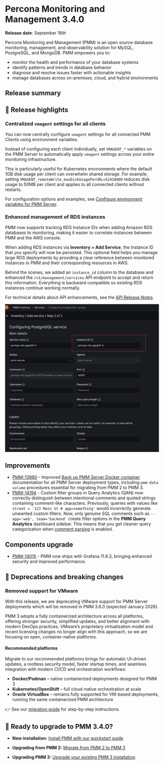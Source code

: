 # Percona Monitoring and Management 3.4.0 

**Release date**:  September 16th

Percona Monitoring and Management (PMM) is an open source database monitoring, management, and observability solution for MySQL, PostgreSQL, and MongoDB. PMM empowers you to: 

- monitor the health and performance of your database systems
- identify patterns and trends in database behavior
- diagnose and resolve issues faster with actionable insights
- manage databases across on-premises, cloud, and hybrid environments

## Release summary

## 🌟 Release highlights

### Centralized `vmagent` settings for all clients

You can now centrally configure `vmagent` settings for all connected PMM Clients using environment variables.

Instead of configuring each client individually, set `VMAGENT_*` variables on the PMM Server to automatically apply `vmagent` settings across your entire monitoring infrastructure. 

This is particularly useful for Kubernetes environments where the default 1GB disk usage per client can overwhelm shared storage. For example, setting `VMAGENT_remoteWrite_maxDiskUsagePerURL=52428800` reduces disk usage to 50MB per client and applies to all connected clients without restarts.

For configuration options and examples, see [Configure environment variables for PMM Server](../install-pmm/install-pmm-server/deployment-options/docker/env_var.md#configure-vmagent-on-pmm-client).


### Enhanced management of RDS instances

PMM now supports tracking RDS Instance IDs when adding Amazon RDS databases to monitoring, making it easier to correlate instances between PMM and the AWS console.

When adding RDS instances via **Inventory > Add Service**, the Instance ID that you specify will now be persisted. This optional field helps you manage large RDS deployments by providing a clear reference between monitored instances in PMM and their corresponding resources in AWS. 

Behind the scenes, we added an `instance_id` column to the database and enhanced the `/v1/management/services` API endpoint to accept and return this information. Everything is backward compatible so existing RDS instances continue working normally. 

For technical details about API enhancements, see the [API Release Notes](https://percona-pmm.readme.io/v3/reference/release-notes-3-4-0).

![!New Instance ID field](../images/instance_ID.png)

## Improvements

- [PMM-13980](https://perconadev.atlassian.net/browse/PMM-13980) - Improved [Back up PMM Server Docker container](../install-pmm/install-pmm-server/deployment-options/docker/backup_container.md) documentation for all PMM Server deployment types, including `pmm-data volume` procedures essential for migrating from PMM 2 to PMM 3.
- [PMM-14194](https://perconadev.atlassian.net/browse/PMM-14194) - Custom filter groups in Query Analytics (QAN) now correctly distinguish between intentional comments and quoted strings containing comment-like characters. Previously, queries with values like `street = '123 Main St # app=something'` would incorrectly generate unwanted custom filters. Now, only genuine SQL comments such as `-- app='web', team='backend'` create filter options in the **PMM Query Analytics** dashboard sidebar. This means that you get cleaner query categorization when [comment parsing](/documentation/docs/use/qan/panels/filters.md#custom-filter-groups) is enabled.

## Components upgrade
- [PMM-14015](https://perconadev.atlassian.net/browse/PMM-14015) - PMM now ships with Grafana 11.6.3, bringing enhanced security and improved performance.

## 🛑 Deprecations and breaking changes 

### Removed support for VMware  

With this release, we are deprecating VMware support for PMM Server deployments which will be removed in PMM 3.6.0 (expected January 2026).  

PMM 3 adopts a fully containerized architecture across all platforms, offering stronger security, simplified updates, and better alignment with modern DevOps practices. VMware’s proprietary virtualization model and recent licensing changes no longer align with this approach, so we are focusing on open, container-native platforms.  

#### Recommended platforms  

Migrate to our recommended platforms brings for automatic UI-driven updates, a rootless security model, faster startup times, and seamless integration with modern CI/CD and orchestration workflows:  

- **Docker/Podman** – native containerized deployments designed for PMM 3  
- **Kubernetes/OpenShift** – full cloud-native orchestration at scale  
- **Oracle VirtualBox** – remains fully supported for VM-based deployments, running the same containerized PMM architecture  

👉 See our [migration guide](/install-pmm/migrate-from-vmware.html) for step-by-step instructions.  


## 🚀 Ready to upgrade to PMM 3.4.0?

- **New installation:** [Install PMM with our quickstart guide](../quickstart/quickstart.md)

- **Upgrading from PMM 2:** [Migrate from PMM 2 to PMM 3](../pmm-upgrade/migrating_from_pmm_2.md)

- **Upgrading PMM 3:** [Upgrade your existing PMM 3 installation](../pmm-upgrade/upgrade-pmm.md)
